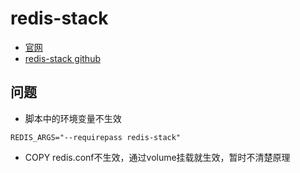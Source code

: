 # redis-stack
- [官网](https://redis.io/docs/install/install-stack/docker/)
- [redis-stack github](https://github.com/redis-stack/redis-stack/blob/master/envs/dockers/dockerfile.tmpl)

## 问题
- 脚本中的环境变量不生效
```shell
REDIS_ARGS="--requirepass redis-stack"
```
- COPY redis.conf不生效，通过volume挂载就生效，暂时不清楚原理